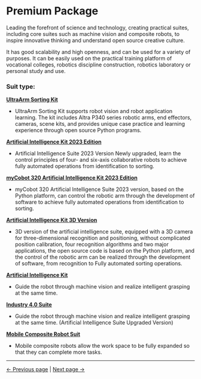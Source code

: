 # Premium Package

Leading the forefront of science and technology, creating practical suites, including core suites such as machine vision and composite robots, to inspire innovative thinking and understand open source creative culture.

It has good scalability and high openness, and can be used for a variety of purposes. It can be easily used on the practical training platform of vocational colleges, robotics discipline construction, robotics laboratory or personal study and use.

### Suit type:
[**UltraArm Sorting Kit**](./2.1-Product_Introduction.md)
* UltraArm Sorting Kit supports robot vision and robot application learning. The kit includes Altra P340 series robotic arms, end effectors, cameras, scene kits, and provides unique case practice and learning experience through open source Python programs.

[**Artificial Intelligence Kit 2023 Edition**](https://docs.elephantrobotics.com/docs/aikit-2023-cn/)
* Artificial Intelligence Suite 2023 Version Newly upgraded, learn the control principles of four- and six-axis collaborative robots to achieve fully automated operations from identification to sorting.

[**myCobot 320 Artificial Intelligence Kit 2023 Edition**](https://docs.elephantrobotics.com/docs/aikit-320-2023-cn/)

* myCobot 320 Artificial Intelligence Suite 2023 version, based on the Python platform, can control the robotic arm through the development of software to achieve fully automated operations from identification to sorting.


[**Artificial Intelligence Kit 3D Version**](https://docs.elephantrobotics.com/docs/aikit-3D-cn/)

* 3D version of the artificial intelligence suite, equipped with a 3D camera for three-dimensional recognition and positioning, without complicated position calibration, four recognition algorithms and two major applications, the open source code is based on the Python platform, and the control of the robotic arm can be realized through the development of software, from recognition to Fully automated sorting operations.

[**Artificial Intelligence Kit**](https://docs.elephantrobotics.com/docs/aikit-2023-cn/)

* Guide the robot through machine vision and realize intelligent grasping at the same time.

[**Industry 4.0 Suite**](https://item.taobao.com/item.htm?id=643582789902)

* Guide the robot through machine vision and realize intelligent grasping at the same time. (Artificial Intelligence Suite Upgraded Version)

[**Mobile Composite Robot Suit**](https://docs.elephantrobotics.com/docs/myagv-cn/)

* Mobile composite robots allow the work space to be fully expanded so that they can complete more tasks.








---
[← Previous page](./1-elephant/1.2-MY_series.md) | [Next page → ](./2.1-Product_Introduction.md)